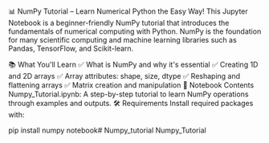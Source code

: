 📊 NumPy Tutorial – Learn Numerical Python the Easy Way!
This Jupyter Notebook is a beginner-friendly NumPy tutorial that introduces the fundamentals of numerical computing with Python. NumPy is the foundation for many scientific computing and machine learning libraries such as Pandas, TensorFlow, and Scikit-learn.

📚 What You'll Learn
✅ What is NumPy and why it's essential
✅ Creating 1D and 2D arrays
✅ Array attributes: shape, size, dtype
✅ Reshaping and flattening arrays
✅ Matrix creation and manipulation
📝 Notebook Contents
Numpy_Tutorial.ipynb: A step-by-step tutorial to learn NumPy operations through examples and outputs.
🛠️ Requirements
Install required packages with:

pip install numpy notebook# Numpy_tutorial
Numpy_Tutorial
